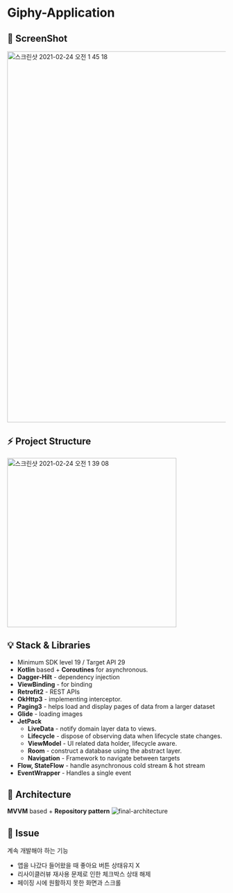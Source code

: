 # Giphy-Application

🚀 **ScreenShot**
-----------
<img width="855" alt="스크린샷 2021-02-24 오전 1 45 18" src="https://user-images.githubusercontent.com/40010002/108876851-017fbd80-7642-11eb-9d2b-dd0717ca1023.png">

⚡️ **Project Structure**
-----------------
<img width="390" alt="스크린샷 2021-02-24 오전 1 39 08" src="https://user-images.githubusercontent.com/40010002/108877072-368c1000-7642-11eb-8e21-dce1c595cf49.png">


💡 **Stack & Libraries** 
--------------------        
- Minimum SDK level 19 / Target API 29
- **Kotlin** based + **Coroutines** for asynchronous.
- **Dagger-Hilt** - dependency injection
- **ViewBinding** - for binding
- **Retrofit2** - REST APIs
- **OkHttp3** - implementing interceptor.   
- **Paging3** - helps load and display pages of data from a larger dataset
- **Glide** - loading images
- **JetPack** 
  - **LiveData** - notify domain layer data to views.
  - **Lifecycle** - dispose of observing data when lifecycle state changes.
  - **ViewModel** - UI related data holder, lifecycle aware.
  - **Room** - construct a database using the abstract layer.
  - **Navigation** - Framework to navigate between targets
- **Flow, StateFlow** - handle asynchronous cold stream & hot stream
- **EventWrapper** - Handles a single event


💎 **Architecture**
-------------------
**MVVM** based + **Repository pattern**
![final-architecture](https://user-images.githubusercontent.com/40010002/108877306-72bf7080-7642-11eb-9048-c6536514052f.png)

📝 **Issue**
------------
계속 개발해야 하는 기능
  - 앱을 나갔다 들어왔을 때 좋아요 버튼 상태유지 X
  - 리사이클러뷰 재사용 문제로 인한 체크박스 상태 해제
  - 페이징 시에 원활하지 못한 화면과 스크롤
